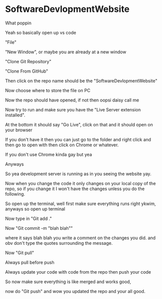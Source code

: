 # SoftwareDevlopmentWebsite

What poppin


Yeah so basically open up vs code

"File"

"New Window", or maybe you are already at a new window

"Clone Git Repository"

"Clone From GitHub"

Then click on the repo name should be the "SoftwareDevlopmentWebsite"

Now choose where to store the file on PC

Now the repo should have opened, if not then oopsi daisy call me

Now try to run and make sure you have the "Live Server extension installed".

At the bottom it should say "Go Live", click on that and it should open on your browser

If you don't have it then you can just go to the folder and right click and then go to open with then click on Chrome or whatever.

If you don't use Chrome kinda gay but yea



Anyways


So yea development server is running as in you seeing the website yay. 



Now when you change the code it only changes on your local copy of the repo, so if you change it I won't have the changes unless you do the following. 

So open up the terminal, well first make sure everything runs right ykwim, anyways so open up terminal

Now type in "Git add ."

Now "Git commit -m "blah blah""

where it says blah blah you write a comment on the changes you did. and obv don't type the quotes surrounding the message. 

Now "Git pull" 

Always pull before push

Always update your code with code from the repo then push your code

So now make sure everything is like merged and works good,

now do "Git push" and wow you updated the repo and your all good. 
